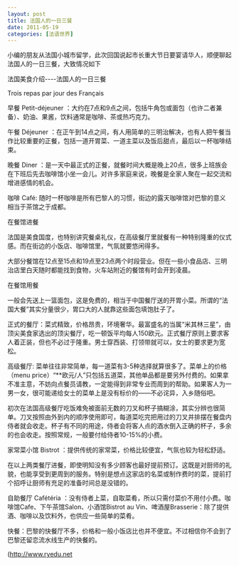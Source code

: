 ```yaml
---
layout: post
title: 法国人的一日三餐
date: 2011-05-19
categories: [法语世界]  
---
```


小编的朋友从法国小城市留学，此次回国说起市长重大节日要宴请华人，顺便聊起法国人的一日三餐，大致情况如下

法国美食介绍----法国人的一日三餐

Trois repas par jour des Français

早餐 Petit-déjeuner ：大约在7点和9点之间，包括牛角包或面包（也许二者兼备）、奶油、果酱，饮料通常是咖啡、茶或热巧克力。

午餐 Déjeuner ：在正午到14点之间，有人用简单的三明治解决，也有人把午餐当作比较重要的正餐，包括一道开胃菜、一道主菜以及饭后甜点，最后以一杯咖啡结束。

晚餐 Diner ：是一天中最正式的正餐，就餐时间大概是晚上20点，很多上班族会在下班后先去咖啡馆小坐一会儿。对许多家庭来说，晚餐是全家人聚在一起交流和增进感情的机会。

咖啡 Café: 随时一杯咖啡是所有巴黎人的习惯，街边的露天咖啡馆对巴黎的意义相当于茶馆之于成都。

在餐馆进餐

法国是美食国度，也特别讲究餐桌礼仪，在高级餐厅里就餐有一种特别隆重的仪式感。而在街边的小饭店、咖啡馆里，气氛就要悠闲得多。

大部分餐馆在12点至15点和19点至23点两个时段营业。但在一些小食品店、三明治店里白天随时都能找到食物，火车站附近的餐馆有时会开到凌晨。

在餐馆用餐

一般会先送上一篮面包，这是免费的，相当于中国餐厅送的开胃小菜。所谓的“法国大餐”其实分量很少，胃口大的人就靠这些面包填饱肚子了。

正式的餐厅：菜式精致，价格昂贵，环境奢华。最富盛名的当属“米其林三星”，由顶尖美食家选出的顶尖餐厅，吃一顿饭平均每人150欧元。正式餐厅原则上要求客人着正装，但也不必过于隆重。男士穿西装、打领带就可以，女士的要求更为宽松。

高级餐厅: 菜单往往非常简单，每一道菜有3-5种选择就算很多了。菜单上的价格（menu price）“**欧元/人”只包括五道菜，其他单品都是要另外付费的。如果拿不准主意，不妨向点餐员请教，一定能得到非常专业而周到的帮助。如果客人为一男一女，很可能递给女士的菜单上是没有标价的——不必诧异，入乡随俗吧。

初次在法国高级餐厅吃饭难免被面前无数的刀叉和杯子搞糊涂，其实分辨也很简单。刀叉按照由外到内的顺序使用即可，每道菜吃完把用过的刀叉并排摆在餐盘内侍者就会收走。杯子有不同的用途，侍者会将客人点的酒水倒入正确的杯子，多余的也会收走。按照常规，一般要付给侍者10-15%的小费。

家常菜小馆 Bistrot ：提供传统的家常菜，价格比较便宜，气氛也较为轻松舒适。

在以上两类餐厅进餐，即使明知没有多少顾客也最好提前预订。这既是对厨师的礼貌，也能享受到更周到的服务。特别是想点这家店的名菜或制作费时的菜，提前打个招呼让厨师有充足的准备时间总是没错的。

自助餐厅 Cafétéria ：没有侍者上菜，自取菜肴，所以只需付菜价不用付小费。咖啡馆Cafe、下午茶馆Salon、小酒馆Bistrot au Vin、啤酒屋Brasserie：除了提供酒、咖啡以及饮料外，也供应一些简单的菜肴。

快餐：巴黎的快餐厅不多，价格和一般小饭店比也并不便宜。不过相信你不会到了巴黎还留恋流水线生产的快餐的。

(http://www.ryedu.net

